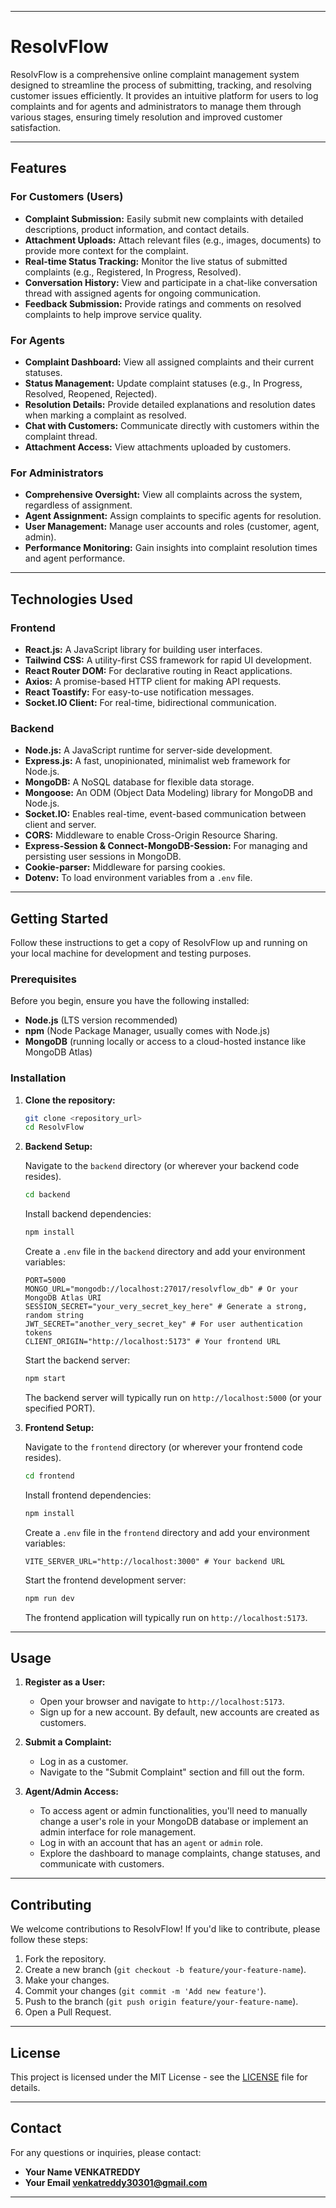 -----

# ResolvFlow

ResolvFlow is a comprehensive online complaint management system designed to streamline the process of submitting, tracking, and resolving customer issues efficiently. It provides an intuitive platform for users to log complaints and for agents and administrators to manage them through various stages, ensuring timely resolution and improved customer satisfaction.

-----

## Features

### For Customers (Users)

  * **Complaint Submission:** Easily submit new complaints with detailed descriptions, product information, and contact details.
  * **Attachment Uploads:** Attach relevant files (e.g., images, documents) to provide more context for the complaint.
  * **Real-time Status Tracking:** Monitor the live status of submitted complaints (e.g., Registered, In Progress, Resolved).
  * **Conversation History:** View and participate in a chat-like conversation thread with assigned agents for ongoing communication.
  * **Feedback Submission:** Provide ratings and comments on resolved complaints to help improve service quality.

### For Agents

  * **Complaint Dashboard:** View all assigned complaints and their current statuses.
  * **Status Management:** Update complaint statuses (e.g., In Progress, Resolved, Reopened, Rejected).
  * **Resolution Details:** Provide detailed explanations and resolution dates when marking a complaint as resolved.
  * **Chat with Customers:** Communicate directly with customers within the complaint thread.
  * **Attachment Access:** View attachments uploaded by customers.

### For Administrators

  * **Comprehensive Oversight:** View all complaints across the system, regardless of assignment.
  * **Agent Assignment:** Assign complaints to specific agents for resolution.
  * **User Management:** Manage user accounts and roles (customer, agent, admin).
  * **Performance Monitoring:** Gain insights into complaint resolution times and agent performance.

-----

## Technologies Used

### Frontend

  * **React.js:** A JavaScript library for building user interfaces.
  * **Tailwind CSS:** A utility-first CSS framework for rapid UI development.
  * **React Router DOM:** For declarative routing in React applications.
  * **Axios:** A promise-based HTTP client for making API requests.
  * **React Toastify:** For easy-to-use notification messages.
  * **Socket.IO Client:** For real-time, bidirectional communication.

### Backend

  * **Node.js:** A JavaScript runtime for server-side development.
  * **Express.js:** A fast, unopinionated, minimalist web framework for Node.js.
  * **MongoDB:** A NoSQL database for flexible data storage.
  * **Mongoose:** An ODM (Object Data Modeling) library for MongoDB and Node.js.
  * **Socket.IO:** Enables real-time, event-based communication between client and server.
  * **CORS:** Middleware to enable Cross-Origin Resource Sharing.
  * **Express-Session & Connect-MongoDB-Session:** For managing and persisting user sessions in MongoDB.
  * **Cookie-parser:** Middleware for parsing cookies.
  * **Dotenv:** To load environment variables from a `.env` file.

-----

## Getting Started

Follow these instructions to get a copy of ResolvFlow up and running on your local machine for development and testing purposes.

### Prerequisites

Before you begin, ensure you have the following installed:

  * **Node.js** (LTS version recommended)
  * **npm** (Node Package Manager, usually comes with Node.js)
  * **MongoDB** (running locally or access to a cloud-hosted instance like MongoDB Atlas)

### Installation

1.  **Clone the repository:**

    ```bash
    git clone <repository_url>
    cd ResolvFlow
    ```

2.  **Backend Setup:**

    Navigate to the `backend` directory (or wherever your backend code resides).

    ```bash
    cd backend
    ```

    Install backend dependencies:

    ```bash
    npm install
    ```

    Create a `.env` file in the `backend` directory and add your environment variables:

    ```env
    PORT=5000
    MONGO_URL="mongodb://localhost:27017/resolvflow_db" # Or your MongoDB Atlas URI
    SESSION_SECRET="your_very_secret_key_here" # Generate a strong, random string
    JWT_SECRET="another_very_secret_key" # For user authentication tokens
    CLIENT_ORIGIN="http://localhost:5173" # Your frontend URL
    ```

    Start the backend server:

    ```bash
    npm start
    ```

    The backend server will typically run on `http://localhost:5000` (or your specified PORT).

3.  **Frontend Setup:**

    Navigate to the `frontend` directory (or wherever your frontend code resides).

    ```bash
    cd frontend
    ```

    Install frontend dependencies:

    ```bash
    npm install
    ```

    Create a `.env` file in the `frontend` directory and add your environment variables:

    ```env
    VITE_SERVER_URL="http://localhost:3000" # Your backend URL
    ```

    Start the frontend development server:

    ```bash
    npm run dev
    ```

    The frontend application will typically run on `http://localhost:5173`.

-----

## Usage

1.  **Register as a User:**

      * Open your browser and navigate to `http://localhost:5173`.
      * Sign up for a new account. By default, new accounts are created as customers.

2.  **Submit a Complaint:**

      * Log in as a customer.
      * Navigate to the "Submit Complaint" section and fill out the form.

3.  **Agent/Admin Access:**

      * To access agent or admin functionalities, you'll need to manually change a user's role in your MongoDB database or implement an admin interface for role management.
      * Log in with an account that has an `agent` or `admin` role.
      * Explore the dashboard to manage complaints, change statuses, and communicate with customers.

-----

## Contributing

We welcome contributions to ResolvFlow\! If you'd like to contribute, please follow these steps:

1.  Fork the repository.
2.  Create a new branch (`git checkout -b feature/your-feature-name`).
3.  Make your changes.
4.  Commit your changes (`git commit -m 'Add new feature'`).
5.  Push to the branch (`git push origin feature/your-feature-name`).
6.  Open a Pull Request.

-----

## License

This project is licensed under the MIT License - see the [LICENSE](https://www.google.com/search?q=LICENSE) file for details.

-----

## Contact

For any questions or inquiries, please contact:

  * **Your Name VENKATREDDY**
  * **Your Email venkatreddy30301@gmail.com**

-----
